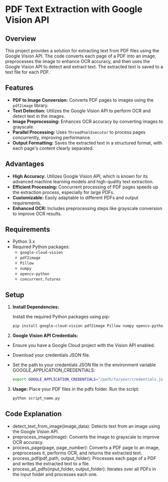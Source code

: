 # PDF Text Extraction with Google Vision API

## Overview

This project provides a solution for extracting text from PDF files using the Google Vision API. The code converts each page of a PDF into an image, preprocesses the image to enhance OCR accuracy, and then uses the Google Vision API to detect and extract text. The extracted text is saved to a text file for each PDF.

## Features

- **PDF to Image Conversion:** Converts PDF pages to images using the `pdf2image` library.
- **Text Detection:** Utilizes the Google Vision API to perform OCR and detect text in the images.
- **Image Preprocessing:** Enhances OCR accuracy by converting images to grayscale.
- **Parallel Processing:** Uses `ThreadPoolExecutor` to process pages concurrently, improving performance.
- **Output Formatting:** Saves the extracted text in a structured format, with each page's content clearly separated.

## Advantages

- **High Accuracy:** Utilizes Google Vision API, which is known for its advanced machine learning models and high-quality text extraction.
- **Efficient Processing:** Concurrent processing of PDF pages speeds up the extraction process, especially for large PDFs.
- **Customizable:** Easily adaptable to different PDFs and output requirements.
- **Enhanced OCR:** Includes preprocessing steps like grayscale conversion to improve OCR results.

## Requirements

- Python 3.x
- Required Python packages:
  - `google-cloud-vision`
  - `pdf2image`
  - `Pillow`
  - `numpy`
  - `opencv-python`
  - `concurrent.futures`

## Setup

1. **Install Dependencies:**

   Install the required Python packages using pip:

   ```bash
   pip install google-cloud-vision pdf2image Pillow numpy opencv-python
2. **Google Vision API Credentials:**
- Ensure you have a Google Cloud project with the Vision API enabled.
- Download your credentials JSON file.
- Set the path to your credentials JSON file in the environment variable GOOGLE_APPLICATION_CREDENTIALS:

  ```bash
  export GOOGLE_APPLICATION_CREDENTIALS="/path/to/your/credentials.json"

3. **Usage:**
   Place your PDF files in the pdfs folder.
   Run the script:

   ```bash
   python script_name.py
## Code Explanation
- detect_text_from_image(image_data): Detects text from an image using the Google Vision API.
- preprocess_image(image): Converts the image to grayscale to improve OCR accuracy.
- process_page(page, page_number): Converts a PDF page to an image, preprocesses it, performs OCR, and returns the extracted text.
- process_pdf(pdf_path, output_folder): Processes each page of a PDF and writes the extracted text to a file.
- process_all_pdfs(input_folder, output_folder): Iterates over all PDFs in the input folder and processes each one.



